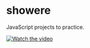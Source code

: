 # showere
JavaScript projects to practice.

[![Watch the video](https://i.stack.imgur.com/Vp2cE.png)](https://github.com/dimainc26/showere/blob/main/showere_demo.mkv)
